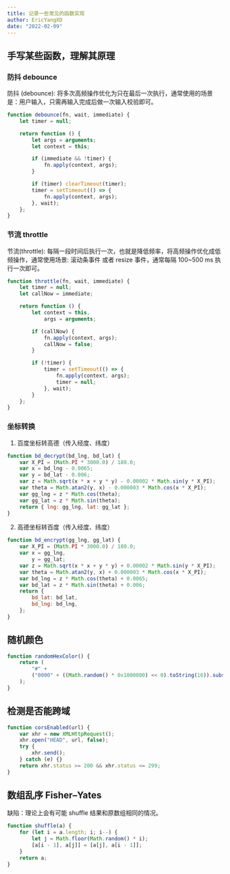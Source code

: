 ```yaml
---
title: 记录一些常见的函数实现
author: EricYangXD
date: "2022-02-09"
---
```


## 手写某些函数，理解其原理

### 防抖 debounce

防抖 (debounce): 将多次高频操作优化为只在最后一次执行，通常使用的场景是：用户输入，只需再输入完成后做一次输入校验即可。

```js
function debounce(fn, wait, immediate) {
	let timer = null;

	return function () {
		let args = arguments;
		let context = this;

		if (immediate && !timer) {
			fn.apply(context, args);
		}

		if (timer) clearTimeout(timer);
		timer = setTimeout(() => {
			fn.apply(context, args);
		}, wait);
	};
}
```

### 节流 throttle

节流(throttle): 每隔一段时间后执行一次，也就是降低频率，将高频操作优化成低频操作，通常使用场景: 滚动条事件 或者 resize 事件，通常每隔 100~500 ms 执行一次即可。

```js
function throttle(fn, wait, immediate) {
	let timer = null;
	let callNow = immediate;

	return function () {
		let context = this,
			args = arguments;

		if (callNow) {
			fn.apply(context, args);
			callNow = false;
		}

		if (!timer) {
			timer = setTimeout(() => {
				fn.apply(context, args);
				timer = null;
			}, wait);
		}
	};
}
```

### 坐标转换

1. 百度坐标转高德（传入经度、纬度）

```js
function bd_decrypt(bd_lng, bd_lat) {
	var X_PI = (Math.PI * 3000.0) / 180.0;
	var x = bd_lng - 0.0065;
	var y = bd_lat - 0.006;
	var z = Math.sqrt(x * x + y * y) - 0.00002 * Math.sin(y * X_PI);
	var theta = Math.atan2(y, x) - 0.000003 * Math.cos(x * X_PI);
	var gg_lng = z * Math.cos(theta);
	var gg_lat = z * Math.sin(theta);
	return { lng: gg_lng, lat: gg_lat };
}
```

2. 高德坐标转百度（传入经度、纬度）

```js
function bd_encrypt(gg_lng, gg_lat) {
	var X_PI = (Math.PI * 3000.0) / 180.0;
	var x = gg_lng,
		y = gg_lat;
	var z = Math.sqrt(x * x + y * y) + 0.00002 * Math.sin(y * X_PI);
	var theta = Math.atan2(y, x) + 0.000003 * Math.cos(x * X_PI);
	var bd_lng = z * Math.cos(theta) + 0.0065;
	var bd_lat = z * Math.sin(theta) + 0.006;
	return {
		bd_lat: bd_lat,
		bd_lng: bd_lng,
	};
}
```

## 随机颜色

```js
function randomHexColor() {
	return (
		"#" +
		("0000" + ((Math.random() * 0x1000000) << 0).toString(16)).substr(-6)
	);
}
```

## 检测是否能跨域

```js
function corsEnabled(url) {
	var xhr = new XMLHttpRequest();
	xhr.open("HEAD", url, false);
	try {
		xhr.send();
	} catch (e) {}
	return xhr.status >= 200 && xhr.status <= 299;
}
```

## 数组乱序 Fisher–Yates

缺陷：理论上会有可能 shuffle 结果和原数组相同的情况。

```js
function shuffle(a) {
	for (let i = a.length; i; i--) {
		let j = Math.floor(Math.random() * i);
		[a[i - 1], a[j]] = [a[j], a[i - 1]];
	}
	return a;
}
```
